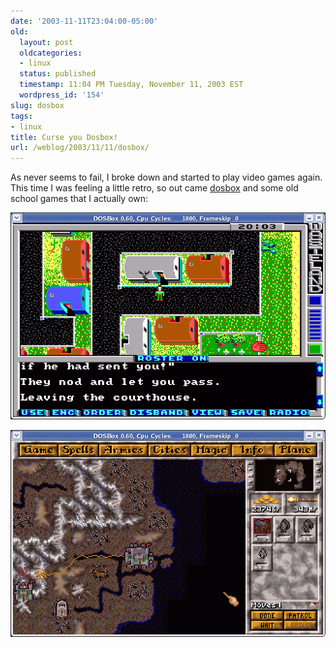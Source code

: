 ```yaml
---
date: '2003-11-11T23:04:00-05:00'
old:
  layout: post
  oldcategories:
  - linux
  status: published
  timestamp: 11:04 PM Tuesday, November 11, 2003 EST
  wordpress_id: '154'
slug: dosbox
tags:
- linux
title: Curse you Dosbox!
url: /weblog/2003/11/11/dosbox/
---
```


As never seems to fail, I broke down and started to play video games again.
This time I was feeling a little retro, so out came
[dosbox](http://dosbox.sourceforge.net/) and some old school games that I
actually own:

![Wasteland](/resources/images/blog/wasteland.png)

![Master of Magic](/resources/images/blog/masterOfMagic.png)
